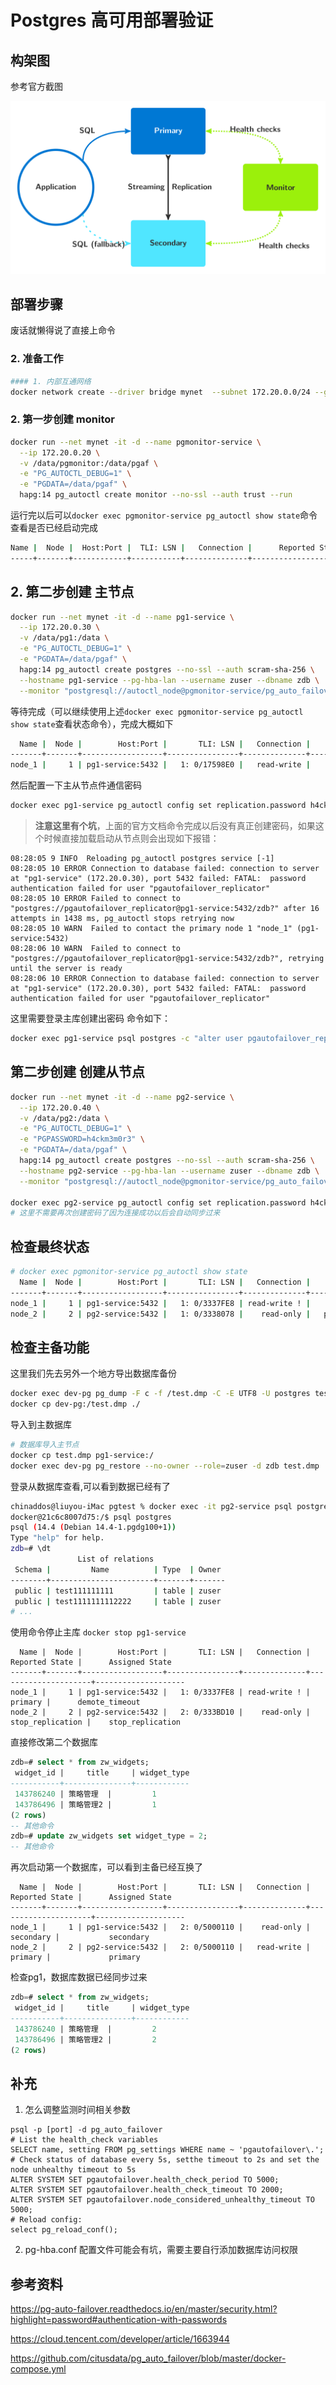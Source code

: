 # Postgres 高可用部署验证


## 构架图

参考官方截图

![](/images/arch-single-standby.svg)

## 部署步骤

废话就懒得说了直接上命令

### 2. 准备工作

```bash
#### 1. 内部互通网络
docker network create --driver bridge mynet  --subnet 172.20.0.0/24 --gateway 172.20.0.1
```

### 2. 第一步创建 monitor

```bash
docker run --net mynet -it -d --name pgmonitor-service \
  --ip 172.20.0.20 \
  -v /data/pgmonitor:/data/pgaf \
  -e "PG_AUTOCTL_DEBUG=1" \
  -e "PGDATA=/data/pgaf" \
  hapg:14 pg_autoctl create monitor --no-ssl --auth trust --run
```

运行完以后可以`docker exec pgmonitor-service pg_autoctl show state`命令查看是否已经启动完成
```bash
Name |  Node |  Host:Port |  TLI: LSN |   Connection |      Reported State |      Assigned State
-----+-------+------------+-----------+--------------+---------------------+--------------------
```

## 2. 第二步创建 主节点

```bash
docker run --net mynet -it -d --name pg1-service \
  --ip 172.20.0.30 \
  -v /data/pg1:/data \
  -e "PG_AUTOCTL_DEBUG=1" \
  -e "PGDATA=/data/pgaf" \
  hapg:14 pg_autoctl create postgres --no-ssl --auth scram-sha-256 \
  --hostname pg1-service --pg-hba-lan --username zuser --dbname zdb \
  --monitor "postgresql://autoctl_node@pgmonitor-service/pg_auto_failover" --run
```
等待完成（可以继续使用上述`docker exec pgmonitor-service pg_autoctl show state`查看状态命令），完成大概如下

```bash
  Name |  Node |        Host:Port |       TLI: LSN |   Connection |      Reported State |      Assigned State
-------+-------+------------------+----------------+--------------+---------------------+--------------------
node_1 |     1 | pg1-service:5432 |   1: 0/17598E0 |   read-write |              single |              single
```

然后配置一下主从节点件通信密码

```bash
docker exec pg1-service pg_autoctl config set replication.password h4ckm3m0r3
```

> **注意这里有个坑**，上面的官方文档命令完成以后没有真正创建密码，如果这个时候直接加载启动从节点则会出现如下报错：

```log
08:28:05 9 INFO  Reloading pg_autoctl postgres service [-1]
08:28:05 10 ERROR Connection to database failed: connection to server at "pg1-service" (172.20.0.30), port 5432 failed: FATAL:  password authentication failed for user "pgautofailover_replicator"
08:28:05 10 ERROR Failed to connect to "postgres://pgautofailover_replicator@pg1-service:5432/zdb?" after 16 attempts in 1438 ms, pg_autoctl stops retrying now
08:28:05 10 WARN  Failed to contact the primary node 1 "node_1" (pg1-service:5432)
08:28:06 10 WARN  Failed to connect to "postgres://pgautofailover_replicator@pg1-service:5432/zdb?", retrying until the server is ready
08:28:06 10 ERROR Connection to database failed: connection to server at "pg1-service" (172.20.0.30), port 5432 failed: FATAL:  password authentication failed for user "pgautofailover_replicator"
```

这里需要登录主库创建出密码 命令如下：

```bash
docker exec pg1-service psql postgres -c "alter user pgautofailover_replicator password 'h4ckm3m0r3';"
```

## 第二步创建 创建从节点

```bash
docker run --net mynet -it -d --name pg2-service \
  --ip 172.20.0.40 \
  -v /data/pg2:/data \
  -e "PG_AUTOCTL_DEBUG=1" \
  -e "PGPASSWORD=h4ckm3m0r3" \
  -e "PGDATA=/data/pgaf" \
  hapg:14 pg_autoctl create postgres --no-ssl --auth scram-sha-256 \
  --hostname pg2-service --pg-hba-lan --username zuser --dbname zdb \
  --monitor "postgresql://autoctl_node@pgmonitor-service/pg_auto_failover" --run

docker exec pg2-service pg_autoctl config set replication.password h4ckm3m0r3
# 这里不需要再次创建密码了因为连接成功以后会自动同步过来
```

## 检查最终状态

```bash
# docker exec pgmonitor-service pg_autoctl show state
  Name |  Node |        Host:Port |       TLI: LSN |   Connection |      Reported State |      Assigned State
-------+-------+------------------+----------------+--------------+---------------------+--------------------
node_1 |     1 | pg1-service:5432 |   1: 0/3337FE8 | read-write ! |             primary |      demote_timeout
node_2 |     2 | pg2-service:5432 |   1: 0/3338078 |    read-only |   prepare_promotion |    stop_replication

```

## 检查主备功能

这里我们先去另外一个地方导出数据库备份

```bash 
docker exec dev-pg pg_dump -F c -f /test.dmp -C -E UTF8 -U postgres test_db
docker cp dev-pg:/test.dmp ./
```
导入到主数据库

```bash
# 数据库导入主节点
docker cp test.dmp pg1-service:/
docker exec dev-pg pg_restore --no-owner --role=zuser -d zdb test.dmp
```

登录从数据库查看,可以看到数据已经有了

```bash
chinaddos@liuyou-iMac pgtest % docker exec -it pg2-service psql postgres -d zdb
docker@21c6c8007d75:/$ psql postgres
psql (14.4 (Debian 14.4-1.pgdg100+1))
Type "help" for help.
zdb=# \dt
               List of relations
 Schema |         Name          | Type  | Owner 
--------+-----------------------+-------+-------
 public | test111111111         | table | zuser
 public | test1111111112222     | table | zuser
# ...
```

使用命令停止主库 `docker stop pg1-service`

```log
  Name |  Node |        Host:Port |       TLI: LSN |   Connection |      Reported State |      Assigned State
-------+-------+------------------+----------------+--------------+---------------------+--------------------
node_1 |     1 | pg1-service:5432 |   1: 0/3337FE8 | read-write ! |             primary |      demote_timeout
node_2 |     2 | pg2-service:5432 |   2: 0/333BD10 |    read-only |    stop_replication |    stop_replication

```

直接修改第二个数据库

```sql
zdb=# select * from zw_widgets;
 widget_id |     title     | widget_type 
-----------+---------------+------------
 143786240 | 策略管理  |         1
 143786496 | 策略管理2 |         1
(2 rows)
-- 其他命令
zdb=# update zw_widgets set widget_type = 2;
-- 其他命令
```

再次启动第一个数据库，可以看到主备已经互换了

```
  Name |  Node |        Host:Port |       TLI: LSN |   Connection |      Reported State |      Assigned State
-------+-------+------------------+----------------+--------------+---------------------+--------------------
node_1 |     1 | pg1-service:5432 |   2: 0/5000110 |    read-only |           secondary |           secondary
node_2 |     2 | pg2-service:5432 |   2: 0/5000110 |   read-write |             primary |             primary
```

检查pg1，数据库数据已经同步过来

```sql
zdb=# select * from zw_widgets;
 widget_id |     title     | widget_type 
-----------+---------------+------------
 143786240 | 策略管理  |         2
 143786496 | 策略管理2 |         2
(2 rows)
```

## 补充

1. 怎么调整监测时间相关参数

```
psql -p [port] -d pg_auto_failover
# List the health_check variables
SELECT name, setting FROM pg_settings WHERE name ~ 'pgautofailover\.';
# Check status of database every 5s, setthe timeout to 2s and set the node unhealthy timeout to 5s
ALTER SYSTEM SET pgautofailover.health_check_period TO 5000;
ALTER SYSTEM SET pgautofailover.health_check_timeout TO 2000;
ALTER SYSTEM SET pgautofailover.node_considered_unhealthy_timeout TO 5000;
# Reload config:
select pg_reload_conf();

```

2. pg-hba.conf 配置文件可能会有坑，需要主要自行添加数据库访问权限


## 参考资料

<https://pg-auto-failover.readthedocs.io/en/master/security.html?highlight=password#authentication-with-passwords>

<https://cloud.tencent.com/developer/article/1663944>

<https://github.com/citusdata/pg_auto_failover/blob/master/docker-compose.yml>


